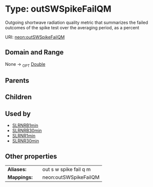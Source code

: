 
# Type: outSWSpikeFailQM


Outgoing shortwave radiation quality metric that summarizes the failed outcomes of the spike test over the averaging period, as a percent

URI: [neon:outSWSpikeFailQM](https://data.neonscience.org/outSWSpikeFailQM)


## Domain and Range

None ->  <sub>OPT</sub> [Double](types/Double.md)

## Parents


## Children


## Used by

 * [SLRNRB1min](SLRNRB1min.md)
 * [SLRNRB30min](SLRNRB30min.md)
 * [SLRNR1min](SLRNR1min.md)
 * [SLRNR30min](SLRNR30min.md)

## Other properties

|  |  |  |
| --- | --- | --- |
| **Aliases:** | | out s w spike fail q m |
| **Mappings:** | | neon:outSWSpikeFailQM |

